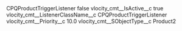 <?xml version="1.0" encoding="UTF-8"?>
<CustomMetadata xmlns="http://soap.sforce.com/2006/04/metadata" xmlns:xsi="http://www.w3.org/2001/XMLSchema-instance" xmlns:xsd="http://www.w3.org/2001/XMLSchema">
    <label>CPQProductTriggerListener</label>
    <protected>false</protected>
    <values>
        <field>vlocity_cmt__IsActive__c</field>
        <value xsi:type="xsd:boolean">true</value>
    </values>
    <values>
        <field>vlocity_cmt__ListenerClassName__c</field>
        <value xsi:type="xsd:string">CPQProductTriggerListener</value>
    </values>
    <values>
        <field>vlocity_cmt__Priority__c</field>
        <value xsi:type="xsd:double">10.0</value>
    </values>
    <values>
        <field>vlocity_cmt__SObjectType__c</field>
        <value xsi:type="xsd:string">Product2</value>
    </values>
</CustomMetadata>
